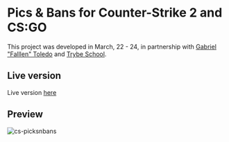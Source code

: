 # Pics & Bans for Counter-Strike 2 and CS:GO

This project was developed in March, 22 - 24, in partnership with [Gabriel "Falllen" Toledo](https://twitter.com/FalleNCS) and [Trybe School](https://twitter.com/betrybe).

## Live version

Live version [here](https://cspicksbans.vercel.app/)

## Preview

![cs-picksnbans](https://github.com/decito/cs-picksnbans/assets/61292095/3f92cf6e-8d8a-4744-8ad7-53355910b11f)
